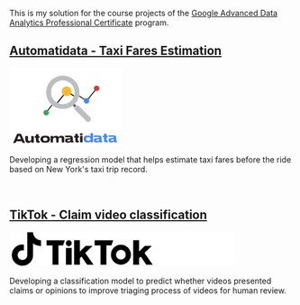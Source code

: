 This is my solution for the course projects of the [Google Advanced Data Analytics Professional Certificate](https://www.coursera.org/professional-certificates/google-advanced-data-analytics) program.

## [Automatidata - Taxi Fares Estimation](./Automatidata/Automatidata%20project.ipynb)

<img src="./Automatidata/Automatidata.png" width="200">

Developing a regression model that helps estimate taxi fares before the ride based on New York's taxi trip record.

<br>

## [TikTok - Claim video classification](./TikTok/TikTok%20project.ipynb)

<img src="./TikTok/TikTok.png" width="400">

Developing a classification model to predict whether videos presented claims or opinions to improve triaging process of videos for human review.